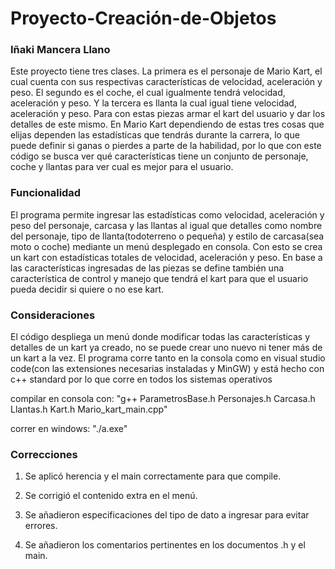 # Proyecto-Creación-de-Objetos
### Iñaki Mancera Llano
Este proyecto tiene tres clases. La primera es el personaje de Mario Kart, el cual cuenta con sus respectivas características de velocidad, aceleración y peso. El segundo es el coche, el cual igualmente tendrá velocidad, aceleración y peso. Y la tercera es llanta la cual igual tiene velocidad, aceleración y peso. Para con estas piezas armar el kart del usuario y dar los detalles de este mismo.
En Mario Kart dependiendo de estas tres cosas que elijas dependen las estadísticas que tendrás durante la carrera, lo que puede definir si ganas o pierdes a parte de la habilidad, por lo que con este código se busca ver qué características tiene un conjunto de personaje, coche y llantas para ver cual es mejor para el usuario.

### Funcionalidad
El programa permite ingresar las estadísticas como velocidad, aceleración y peso del personaje, carcasa y las llantas al igual que detalles como nombre del personaje, tipo de llanta(todoterreno o pequeña) y estilo de carcasa(sea moto o coche) mediante un menú desplegado en consola. Con esto se crea un kart con estadísticas totales de velocidad, aceleración y peso. En base a las características ingresadas de las piezas se define también una característica de control y manejo que tendrá el kart para que el usuario pueda decidir si quiere o no ese kart.

### Consideraciones
El código despliega un menú donde modificar todas las características y detalles de un kart ya creado, no se puede crear uno nuevo ni tener más de un kart a la vez.
El programa corre tanto en la consola como en visual studio code(con las extensiones necesarias instaladas y MinGW) y está hecho con c++ standard por lo que corre en todos los sistemas operativos

compilar en consola con: "g++ ParametrosBase.h Personajes.h Carcasa.h Llantas.h Kart.h Mario_kart_main.cpp"

correr en windows: "./a.exe"

### Correcciones
1. Se aplicó herencia y el main correctamente para que compile.

2. Se corrigió el contenido extra en el menú.

3. Se añadieron especificaciones del tipo de dato a ingresar para evitar errores.

4. Se añadieron los comentarios pertinentes en los documentos .h y el main.


